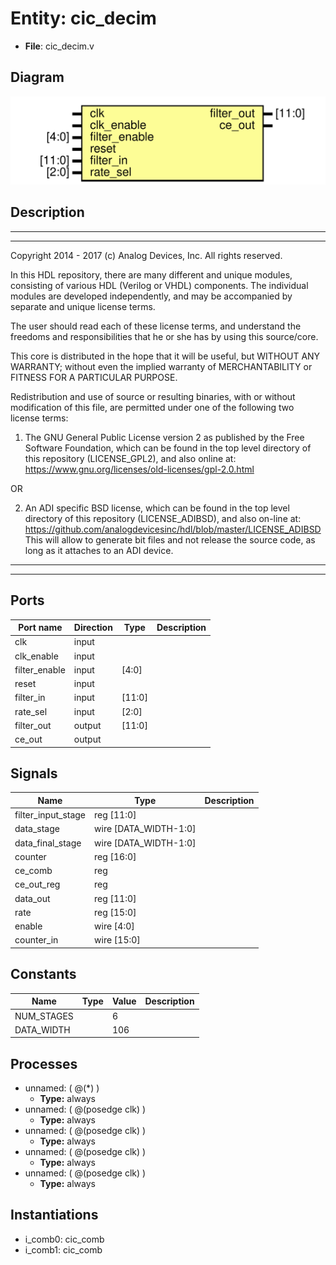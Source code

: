 # Entity: cic_decim

- **File**: cic_decim.v
## Diagram

![Diagram](cic_decim.svg "Diagram")
## Description

 ***************************************************************************
 ***************************************************************************
 Copyright 2014 - 2017 (c) Analog Devices, Inc. All rights reserved.

 In this HDL repository, there are many different and unique modules, consisting
 of various HDL (Verilog or VHDL) components. The individual modules are
 developed independently, and may be accompanied by separate and unique license
 terms.

 The user should read each of these license terms, and understand the
 freedoms and responsibilities that he or she has by using this source/core.

 This core is distributed in the hope that it will be useful, but WITHOUT ANY
 WARRANTY; without even the implied warranty of MERCHANTABILITY or FITNESS FOR
 A PARTICULAR PURPOSE.

 Redistribution and use of source or resulting binaries, with or without modification
 of this file, are permitted under one of the following two license terms:

   1. The GNU General Public License version 2 as published by the
      Free Software Foundation, which can be found in the top level directory
      of this repository (LICENSE_GPL2), and also online at:
      <https://www.gnu.org/licenses/old-licenses/gpl-2.0.html>

 OR

   2. An ADI specific BSD license, which can be found in the top level directory
      of this repository (LICENSE_ADIBSD), and also on-line at:
      https://github.com/analogdevicesinc/hdl/blob/master/LICENSE_ADIBSD
      This will allow to generate bit files and not release the source code,
      as long as it attaches to an ADI device.

 ***************************************************************************
 ***************************************************************************

## Ports

| Port name     | Direction | Type   | Description |
| ------------- | --------- | ------ | ----------- |
| clk           | input     |        |             |
| clk_enable    | input     |        |             |
| filter_enable | input     | [4:0]  |             |
| reset         | input     |        |             |
| filter_in     | input     | [11:0] |             |
| rate_sel      | input     | [2:0]  |             |
| filter_out    | output    | [11:0] |             |
| ce_out        | output    |        |             |
## Signals

| Name               | Type                  | Description |
| ------------------ | --------------------- | ----------- |
| filter_input_stage | reg [11:0]            |             |
| data_stage         | wire [DATA_WIDTH-1:0] |             |
| data_final_stage   | wire [DATA_WIDTH-1:0] |             |
| counter            | reg [16:0]            |             |
| ce_comb            | reg                   |             |
| ce_out_reg         | reg                   |             |
| data_out           | reg [11:0]            |             |
| rate               | reg [15:0]            |             |
| enable             | wire [4:0]            |             |
| counter_in         | wire [15:0]           |             |
## Constants

| Name       | Type | Value | Description |
| ---------- | ---- | ----- | ----------- |
| NUM_STAGES |      | 6     |             |
| DATA_WIDTH |      | 106   |             |
## Processes
- unnamed: ( @(*) )
  - **Type:** always
- unnamed: ( @(posedge clk) )
  - **Type:** always
- unnamed: ( @(posedge clk) )
  - **Type:** always
- unnamed: ( @(posedge clk) )
  - **Type:** always
- unnamed: ( @(posedge clk) )
  - **Type:** always
## Instantiations

- i_comb0: cic_comb
- i_comb1: cic_comb
